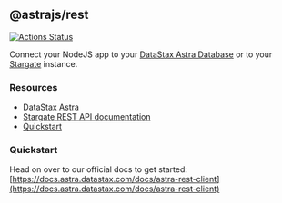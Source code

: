 ## @astrajs/rest

[![Actions Status](https://github.com/kidrecursive/astrajs/workflows/Tests/badge.svg)](https://github.com/kidrecursive/astrajs/actions) 

Connect your NodeJS app to your [DataStax Astra Database](https://astra.datastax.com) or to your [Stargate](https://stargate.io/) instance.

### Resources
- [DataStax Astra](https://astra.datastax.com)
- [Stargate REST API documentation](https://stargate.io/)
- [Quickstart](https://docs.astra.datastax.com/docs/astra-rest-client)

### Quickstart

Head on over to our official docs to get started: [https://docs.astra.datastax.com/docs/astra-rest-client](https://docs.astra.datastax.com/docs/astra-rest-client)